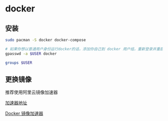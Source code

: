 # docker

## 安装

```sh
sudo pacman -S docker docker-compose

# 如果你想以普通用户身份运行docker的话，添加你自己到 docker 用户组，重新登录并重启docker.service
gpasswd -a $USER docker

groups $USER
```


## 更换镜像

推荐使用阿里云镜像加速器

[加速器地址](https://cr.console.aliyun.com/cn-hangzhou/instances/mirrors)

[Docker 镜像加速器](https://developer.aliyun.com/article/29941?spm=5176.21213303.J_6704733920.7.2c6053c9JwGgK8&scm=20140722.S_community%40%40%E6%96%87%E7%AB%A0%40%4029941._.ID_community%40%40%E6%96%87%E7%AB%A0%40%4029941-RL_docker%E9%95%9C%E5%83%8F%E5%8A%A0%E9%80%9F%E5%99%A8-LOC_main-OR_ser-V_2-P0_0)